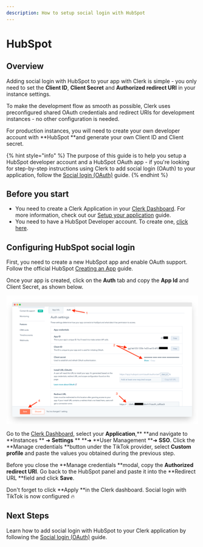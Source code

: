 ```yaml
---
description: How to setup social login with HubSpot
---
```


# HubSpot

## Overview

Adding social login with HubSpot to your app with Clerk is simple -  you only need to set the **Client ID**, **Client Secret** and **Authorized redirect URI** in your instance settings.

To make the development flow as smooth as possible, Clerk uses preconfigured shared OAuth credentials and redirect URIs for development instances - no other configuration is needed.&#x20;

For production instances, you will need to create your own developer account with **HubSpot **and generate your own Client ID and Client secret.

{% hint style="info" %}
The purpose of this guide is to help you setup a HubSpot developer account and a HubSpot OAuth app - if you're looking for step-by-step instructions using Clerk to add social login (OAuth) to your application, follow the [Social login (OAuth)](../../popular-guides/social-login-oauth.md) guide.
{% endhint %}

## Before you start

* You need to create a Clerk Application in your [Clerk Dashboard](https://dashboard.clerk.dev). For more information, check out our [Setup your application](../../popular-guides/setup-your-application.md) guide.
* You need to have a HubSpot Developer account. To create one, [click here](https://app.hubspot.com/signup/developers/step/existing-user?\_ga=2.145169076.1430980384.1628431607-741498900.1628431607).

## Configuring HubSpot social login

First, you need to create a new HubSpot app and enable OAuth support. Follow the official HubSpot [Creating an App](https://developers.hubspot.com/docs/api/creating-an-app) guide.

Once your app is created, click on the **Auth** tab and copy the **App Id** and Client Secret, as shown below.

![Configuring a HubSpot app](../../.gitbook/assets/screely-1628433157057.png)

Go to the [Clerk Dashboard](https://dashboard.clerk.dev), select your **Application**,** **and navigate to **Instances ** ➜  **Settings** ** **➜  **User Management **➜ **SSO**.  Click the **Manage credentials **button under the TikTok provider, select **Custom profile** and paste the values you obtained during the previous step.

Before you close the **Manage credentials **modal, copy the **Authorized redirect URI**. Go back to the HubSpot panel and paste it into the **Redirect URL **field and click **Save**.

Don't forget to click **Apply **in the Clerk dashboard. Social login with TikTok is now configured 🔥&#x20;

## Next Steps

Learn how to add social login with HubSpot to your Clerk application by following the [Social login (OAuth)](../../popular-guides/social-login-oauth.md) guide.
